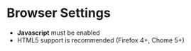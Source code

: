 # Browser Settings #
  * **Javascript** must be enabled
  * HTML5 support is recommended (Firefox 4+, Chome 5+)